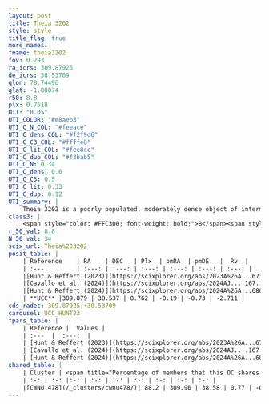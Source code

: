 ```yaml
---
layout: post
title: Theia 3202
style: style
title_flag: true
more_names: 
fname: theia3202
fov: 0.293
ra_icrs: 309.87925
de_icrs: 38.53709
glon: 78.74496
glat: -1.88074
r50: 8.8
plx: 0.7618
UTI: "0.05"
UTI_COLOR: "#e8aeb3"
UTI_C_N_COL: "#feeace"
UTI_C_dens_COL: "#f2f9d6"
UTI_C_C3_COL: "#ffffe8"
UTI_C_lit_COL: "#fee8cc"
UTI_C_dup_COL: "#f3bab5"
UTI_C_N: 0.34
UTI_C_dens: 0.6
UTI_C_C3: 0.5
UTI_C_lit: 0.33
UTI_C_dup: 0.12
UTI_summary: |
    Theia 3202 is a poorly populated, moderately dense object of intermediate C3 quality. It was recently reported in the literature.<br><br><span style="color: #99180f; font-weight: bold;">Warning: </span>This is likely a duplicate object, which shares a large percentage of members with at least one previously reported entry.
class3: |
    <span style="color: #FFC300; font-weight: bold;">B</span><span style="color: #FFC300; font-weight: bold;">B</span>
r_50_val: 8.8
N_50_val: 34
scix_url: Theia%203202
posit_table: |
    | Reference    | RA    | DEC   | Plx  | pmRA  | pmDE   |  Rv  |
    | :---         | :---: | :---: | :---: | :---: | :---: | :---: |
    |[Hunt & Reffert (2023)](https://scixplorer.org/abs/2023A%26A...673A.114H) | 309.861 | 38.486 | 0.745 | -0.131 | -0.539 | 2.22 |
    |[Cavallo et al. (2024)](https://scixplorer.org/abs/2024AJ....167...12C) | 310.458 | 38.832 | 0.747 | -- | -- | -- |
    |[Hunt & Reffert (2024)](https://scixplorer.org/abs/2024A%26A...686A..42H) | 309.861 | 38.486 | 0.745 | -0.131 | -0.539 | 2.22 |
    | **UCC** |309.879 | 38.537 | 0.762 | -0.19 | -0.73 | -2.711 | 
cds_radec: 309.87925,+38.53709
carousel: UCC_HUNT23
fpars_table: |
    | Reference |  Values |
    | :---  |  :---:  |
    | [Hunt & Reffert (2023)](https://scixplorer.org/abs/2023A%26A...673A.114H) | `AV50=2.573, diffAV50=2.493, MOD50=10.549, logAge50=8.329` |
    | [Cavallo et al. (2024)](https://scixplorer.org/abs/2024AJ....167...12C) | `AV50=2.91, dMod50=10.79, logAge50=8.49, [Fe/H]50=-0.25` |
    | [Hunt & Reffert (2024)](https://scixplorer.org/abs/2024A%26A...686A..42H) | `MassJ=131.311` |
shared_table: |
    | Cluster | <span title="Percentage of members that this OC shares with the ones listed">%</span>   | RA   | DEC   | Plx   | pmRA  | pmDE  | Rv | UTI |
    | :-: | :-: |:-: | :-: | :-: | :-: | :-: | :-: | :-: |
    |[CWNU 478](/_clusters/cwnu478/)| 88.2 | 309.96 | 38.58 | 0.77 | -0.21 | -0.74 | -2.71 |0.35 |
---
```


